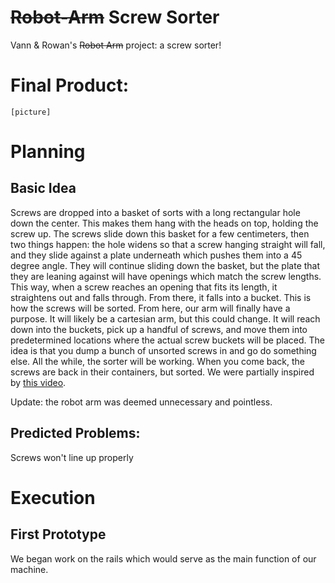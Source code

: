 # ~~Robot-Arm~~ Screw Sorter
Vann & Rowan's ~~Robot Arm~~ project: a screw sorter!

# Final Product:
``[picture]``

# Planning

## Basic Idea
Screws are dropped into a basket of sorts with a long rectangular hole down the center. This makes them hang with the heads on top, holding the screw up. The screws slide down this basket for a few centimeters, then two things happen: the hole widens so that a screw hanging straight will fall, and they slide against a plate underneath which pushes them into a 45 degree angle. They will continue sliding down the basket, but the plate that they are leaning against will have openings which match the screw lengths. This way, when a screw reaches an opening that fits its length, it straightens out and falls through. From there, it falls into a bucket. This is how the screws will be sorted. From here, our arm will finally have a purpose. It will likely be a cartesian arm, but this could change. It will reach down into the buckets, pick up a handful of screws, and move them into predetermined locations where the actual screw buckets will be placed. The idea is that you dump a bunch of unsorted screws in and go do something else. All the while, the sorter will be working. When you come back, the screws are back in their containers, but sorted. We were partially inspired by [this video](https://www.youtube.com/watch?v=YA69V4txt-M&t=364s).

Update: the robot arm was deemed unnecessary and pointless.

## Predicted Problems:
Screws won't line up properly

# Execution

## First Prototype
We began work on the rails which would serve as the main function of our machine.
